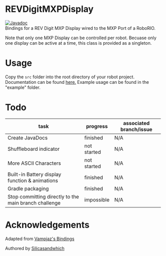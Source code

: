 # REVDigitMXPDisplay
[![Javadoc](https://img.shields.io/badge/JavaDoc-Online-green)](https://Team3487-RedPrideRobotics.github.io/REVDigitMXPDisplay/javadoc/)  
Bindings for a REV Digit MXP Display wired to the MXP Port of a RoboRIO. 

Note that only one MXP Display can be controlled per robot. Becuase only one display can be active at a time, this class is provided as a singleton.

# Usage
Copy the ```src``` folder into the root directory of your robot project.
Documentation can be found [here.](https://team3487-redpriderobotics.github.io/REVDigitMXPDisplay)
Example usage can be found in the "example" folder.

# Todo
| task         | progress         | associated branch/issue |
|--------------|------------------|-------------|
| Create JavaDocs | finished | N/A |
| Shuffleboard indicator | not started | N/A |
| More ASCII Characters | not started | N/A |
| Built-in Battery display function & animations | finished | N/A |
| Gradle packaging| finished | N/A|
| Stop committing directly to the main branch challenge | impossible | N/A |
 # Acknowledgements
Adapted from [Vampjaz's Bindings](https://github.com/vampjaz/REVDigitBoard)

Authored by [Silicasandwhich](https://github.com/Silicasandwhich)
